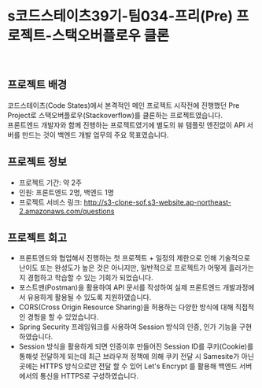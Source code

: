 # s코드스테이츠39기-팀034-프리(Pre) 프로젝트-스택오버플로우 클론
<br />

## 프로젝트 배경
코드스테이츠(Code States)에서 본격적인 메인 프로젝트 시작전에 진행했던 Pre Project로 스택오버플로우(Stackoverflow)를 클론하는 프로젝트였습니다.
<br />
프론트엔드 개발자와 함께 진행하는 프로젝트였기에 별도의 뷰 템플릿 엔진없이 API 서버를 만드는 것이 백엔드 개발 업무의 주요 목표였습니다.
<br />


## 프로젝트 정보
- 프로젝트 기간: 약 2주
- 인원: 프론트엔드 2명, 백엔드 1명
- 프로젝트 서비스 링크: http://s3-clone-sof.s3-website.ap-northeast-2.amazonaws.com/questions


## 프로젝트 회고
- 프론트엔드와 협업해서 진행하는 첫 프로젝트 + 일정의 제한으로 인해 기술적으로 난이도 또는 완성도가 높은 것은 아니지만, 일반적으로 프로젝트가 어떻게 흘러가는지 경험하고 학습할 수 있는 기회가 되었습니다.
- 포스트맨(Postman)을 활용하여 API 문서를 작성하여 실제 프론트엔드 개발과정에서 유용하게 활용될 수 있도록 지원하였습니다.
- CORS(Cross Origin Resource Sharing)을 허용하는 다양한 방식에 대해 직접적인 경헝을 할 수 있었습니다. 
- Spring Security 프레임워크를 사용하여 Session 방식의 인증, 인가 기능을 구현하였습니다. 
- Session 방식을 활용하게 되면 인증이후 만들어진 Session ID를 쿠키(Cookie)를 통해섲 전달하게 되는데 최근 브라우져 정책에 의해 쿠키 전달 시 Samesite가 아닌 곳에는 HTTPS 방식으로만 전달 할 수 있어 Let's Encrypt 를 활용해 백엔드 서버에서의 통신을 HTTPS로 구성하였습니다.
